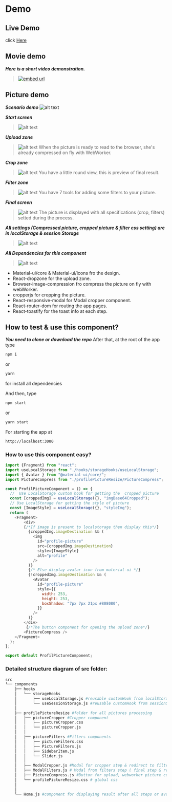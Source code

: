 
# Demo

## Live Demo

click [Here](https://reusable-upload-image-profil-component.netlify.app/)

## Movie demo

***Here is a short video demonstration.***
>[![embed url](/demo/demo-movie.png)](https://youtu.be/TMCp9p3-U4Q)

## Picture demo
***Scenario demo***
![alt text](/demo/demo-scenario.png)

***Start screen***
>![alt text](/demo/pict-init.png)

***Upload zone***
>![alt text](/demo/pict-upload.png)
When the picture is ready to read to the browser, she's already compressed on fly with WebWorker.

***Crop zone***
>![alt text](/demo/pict3.png)
You have a little round view, this is preview of final result.

***Filter zone***
>![alt text](/demo/pict4.png)
You have 7 tools for adding some filters to your picture.

***Final screen***
>![alt text](/demo/pict5.png)
The picture is displayed with all specifications (crop, filters) setted during the process.


***All settings (Compressed picture, cropped picture & filter css setting) are in localStorage & session Storage***
>![alt text](/demo/pict2.png)


***All Dependencies for this component***
>![alt text](/demo/dependencies.png)

- Material-ui/core & Material-ui/icons fro the design.
- React-dropzone for the upload zone.
- Browser-image-compression fro compress the picture on fly with webWorker.
- cropperjs for cropping the picture.
- React-responsive-modal for Modal cropper component.
- React-router-dom for routing the app pages.
- React-toastify for the toast info at each step.

## How to test & use this component?

***You need to clone or download the repo***
After that, at the root of the app type
```bash
npm i
```
or
``` bash
yarn
```
for install all dependencies

And then, type
``` bash
npm start
```
or
``` bash
yarn start
```
For starting the app at
``` bash
http://localhost:3000
```
### How to use this component easy?
```javascript
import {Fragment} from "react";
import useLocalStorage from "./hooks/storageHooks/useLocalStorage";
import { Avatar } from "@material-ui/core/";
import PictureCompress from "./profilePictureResize/PictureCompress";

const ProfilPictureComponent = () => {
  //  Use LocalStorage custom hook for getting the  cropped picture
  const [croppedImg] = useLocalStorage({}, "imgBase64Cropped");
  // Use LocalStorage for getting the style of picture
  const [ImageStyle] = useLocalStorage({}, "styleImg");
  return (
    <Fragment>
        <div>
        {/*If image is present to localstorage then display this*/}
          {croppedImg.imageDestination && (
            <img
              id="profile-picture"
              src={croppedImg.imageDestination}
              style={ImageStyle}
              alt="profile"
            />
          )}
          {/* Else display avatar icon from material-ui */}
          {!croppedImg.imageDestination && (
            <Avatar
              id="profile-picture"
              style={{
                width: 253,
                height: 253,
                boxShadow: "7px 7px 21px #808080",
              }}
            />
          )}
        </div>
         {/*The button component for opening the upload zone*/}
        <PictureCompress />
    </Fragment>
  );
};

export default ProfilPictureComponent;

```

### Detailed structure diagram of src folder:

```bash
src
└── components
    ├── hooks
    │   └── storageHooks
    │       ├── useLocalStorage.js #reusable customHook from localStorage
    │       └── useSessionStorage.js #reusable customHook from sessionStorage
    │
    ├── profilePictureResize #folder for all pictures processing
    │   ├── pictureCropper #Cropper component
    │   │   ├── pictureCropper.css
    │   │   └── pictureCropper.js
    │   │
    │   ├── pictureFilters #Filters components
    │   │   ├── pictureFilters.css
    │   │   ├── PictureFilters.js
    │   │   ├── SidebarItem.js
    │   │   └── Slider.js
    │   │
    │   ├── ModalCropper.js #Modal for cropper step & redirect to filters tools
    │   ├── ModalFilters.js # Modal from filters step ( final step & redirect to Home)
    │   ├── PictureCompress.js #Button for upload, webworker picture compression "on fly" & redirect to cropper step.
    │   └── profilePictureResize.css # global css
    │
    │
    └── Home.js #component for displaying result after all steps or avatar if picture is not in localStorage
```
<!-- ### PWA RUM & Classic RUM version's

 ![alt text](/img/rum-version.png "RUM versions")


## Online Demo sites

### Free version
**You can try Classic React Ultimate Messenger ** **[here](https://react-ultimate-messenger.netlify.app/) **,

(The demo is not fully functional without the server started locally*)

### On donation version
**You can try also PWA React Ultimate Messenger** **[here](https://pwa-react-ultimate-messenger.netlify.app/) **.

(The demo is not fully functional without locally started servers*)

> *you can only send/receive messages if you have the server locally on your machine -
> I explain how to test the online version with your local version further in the documentation...


## Getting Started

Get started by **creating a new React App**.

### You have two options:

#### The first option is the auto-installation script, simple & fast.

>**You can use my bash script, this is a more fast & easy way to doing that!**
>
><a id="raw-url" href="https://github.com/rodolphe37/cra-react-ultimate-messenger/blob/main/react_ultimate_messenger_install_v1.2.1.zip">Download autoInstall script here</a>


***Here is a short video demonstration of how to use the script.***
>[![embed url](/img/demo-script.png)](https://youtu.be/glJNtVUDDcw)


#### The second option is to generate a new React App through the create-react-app tool manually.

**Generate a classic React template with integrated chat from npx command:**

create a folder, go to it and open your terminal from this folder of course,

For the moment there is **one line of code to do** before the creation of the React App...
```shell
git clone https://github.com/rodolphe37/cra-react-ultimate-messenger.git
```
After that, you can do the npx command which allows to install a classic React, but with the template option.

```shell
npx create-react-app my-app --template file:../path/to/your/template/folder/you/just/cloned/cra-react-ultimate-messenger
```

## Start your site

***Run the development server:***

go to your folder app
```shell
cd my-app
```

***If you have nvm installed:***

> the chat application requires at least version 12 of Node.js, the nvmrc file is initialized with version 14.15.1. If you have version 12 or higher everything will work fine!
> Otherwise you can change your Node version by simply doing:
> ```shell
> nvm use
> ```

At this stage, you have two lines of code to do:

 * *I made several scripts in the package.json so that everything is automatic!*

The first line is for initializing all servers
```shell
npm run initAll
```
> - This script will first install the necessary node_modules in the messages-images server, then create an images folder (in which the images sent in the chat will be sent), then rename the .env.example file to .env.
> - Then he will install the node_modules in the video chat server and rename the .env.example file to .env (for pwa version).
> - And finally, he will rename the .env.local.example file to .env.local in the React frontend folder.


And the second line is to start all the services.
```shell
npm run dev
```

  With this single line of code you will start
 > - the server that manages the chat (messages and images) on port 4000,
 > - the video chat (which can be optional, that's why it's separate) on port 4001 (for pwa version),
 > - as well as the classic React frontend on the classic port 3000.


Your site starts at `http://localhost:3000`.

### How to test your local version with the online version!

> * At this level of the tutorial, you have your backend server(s) and your site started and open at the classic address.
> You just have to open in another browser window the demo that corresponds to the version you just installed (link available at the top of the page).
> Then you just have to connect to the same room in both windows and start testing your version.

  ***The left window is the online (prod) version - The right window is your local (dev) version.***
 ![alt text](/img/test-classic.png "Remote test")

* **Enjoy!**


## To work with this version

 Open your App folder with your **usual editor** and **start making your React App as usual**! -->
<!--

- [x] Write the press release
- [ ] Update the website
- [ ] Contact the media

Here's a simple footnote,[^1] and here's a longer one.[^bignote]

[^1]: This is the first footnote.

[^bignote]: Here's one with multiple paragraphs and code.

    Indent paragraphs to include them in the footnote.

    `{ my code }`

    Add as many paragraphs as you like. -->
